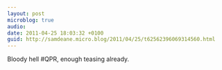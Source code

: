 ```yaml
---
layout: post
microblog: true
audio: 
date: 2011-04-25 18:03:32 +0100
guid: http://samdeane.micro.blog/2011/04/25/t62562396069314560.html
---
```

Bloody hell #QPR, enough teasing already.

